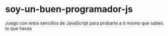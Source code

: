 # soy-un-buen-programador-js
Juego con retos sencillos de JavaScript para probarte a ti mismo que sabes lo que haces
